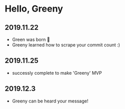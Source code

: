 # Hello, Greeny
## 2019.11.22
- Green was born :green_heart:
- Greeny learned how to scrape your commit count :)

## 2019.11.25
- successly complete to make 'Greeny' MVP

## 2019.12.3
- Greeny can be heard your message!
